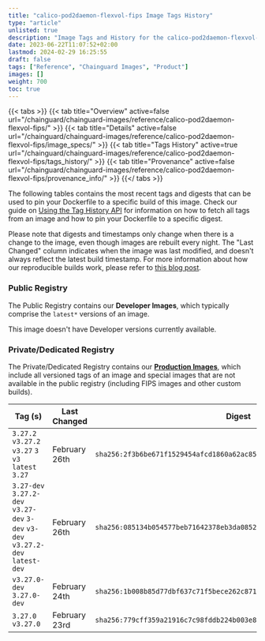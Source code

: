 ```yaml
---
title: "calico-pod2daemon-flexvol-fips Image Tags History"
type: "article"
unlisted: true
description: "Image Tags and History for the calico-pod2daemon-flexvol-fips Chainguard Image"
date: 2023-06-22T11:07:52+02:00
lastmod: 2024-02-29 16:25:55
draft: false
tags: ["Reference", "Chainguard Images", "Product"]
images: []
weight: 700
toc: true
---
```


{{< tabs >}}
{{< tab title="Overview" active=false url="/chainguard/chainguard-images/reference/calico-pod2daemon-flexvol-fips/" >}}
{{< tab title="Details" active=false url="/chainguard/chainguard-images/reference/calico-pod2daemon-flexvol-fips/image_specs/" >}}
{{< tab title="Tags History" active=true url="/chainguard/chainguard-images/reference/calico-pod2daemon-flexvol-fips/tags_history/" >}}
{{< tab title="Provenance" active=false url="/chainguard/chainguard-images/reference/calico-pod2daemon-flexvol-fips/provenance_info/" >}}
{{</ tabs >}}

The following tables contains the most recent tags and digests that can be used to pin your Dockerfile to a specific build of this image. Check our guide on [Using the Tag History API](/chainguard/chainguard-images/using-the-tag-history-api/) for information on how to fetch all tags from an image and how to pin your Dockerfile to a specific digest.

Please note that digests and timestamps only change when there is a change to the image, even though images are rebuilt every night. The "Last Changed" column indicates when the image was last modified, and doesn't always reflect the latest build timestamp. For more information about how our reproducible builds work, please refer to [this blog post](https://www.chainguard.dev/unchained/reproducing-chainguards-reproducible-image-builds).

### Public Registry
The Public Registry contains our **Developer Images**, which typically comprise the `latest*` versions of an image.

This image doesn't have Developer versions currently available.

### Private/Dedicated Registry
The Private/Dedicated Registry contains our **[Production Images](https://www.chainguard.dev/chainguard-images)**, which include all versioned tags of an image and special images that are not available in the public registry (including FIPS images and other custom builds).

| Tag (s)                                                                          | Last Changed  | Digest                                                                    |
|----------------------------------------------------------------------------------|---------------|---------------------------------------------------------------------------|
|  `3.27.2` `v3.27.2` `v3.27` `3` `v3` `latest` `3.27`                             | February 26th | `sha256:2f3b6be671f1529454afcd1860a62ac8590e7fe4f4cca98e06c01c54a4e11b1c` |
|  `3.27-dev` `3.27.2-dev` `v3.27-dev` `3-dev` `v3-dev` `v3.27.2-dev` `latest-dev` | February 26th | `sha256:085134b054577beb71642378eb3da0852c8c755aed12eb266d1b27c8770e70ee` |
|  `v3.27.0-dev` `3.27.0-dev`                                                      | February 24th | `sha256:1b008b85d77dbf637c71f5bece262c87107e6ce25e6d1dcd324f9a0048ac4017` |
|  `3.27.0` `v3.27.0`                                                              | February 23rd | `sha256:779cff359a21916c7c98fddb224b003e860b247b01938f5b49f86a2357b53b11` |

